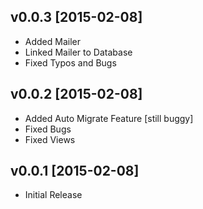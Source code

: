 v0.0.3 [2015-02-08]
-------------------

- Added Mailer
- Linked Mailer to Database
- Fixed Typos and Bugs

v0.0.2 [2015-02-08]
-------------------

- Added Auto Migrate Feature [still buggy]
- Fixed Bugs
- Fixed Views


v0.0.1 [2015-02-08]
-------------------

- Initial Release
